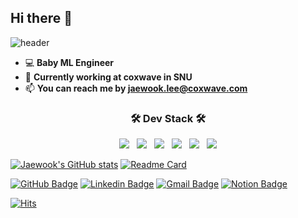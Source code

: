 ## Hi there 👋

![header](https://capsule-render.vercel.app/api?type=waving&color=gradient&height=180&section=header&reversal=true&animation=fadeIn&text=JaeWook%20Lee&fontSize=70&fontAlignY=30&fontAlign=28&desc=baby%20ML%20Engineer&descSize=25&descAlign=67&descAlignY=35&rotate=-0.4)
- 💻  **Baby ML Engineer**   
- 🌱  **Currently working at coxwave in SNU**
- 📫  **You can reach me by jaewook.lee@coxwave.com**

<h3 align="center"><b>🛠 Dev Stack 🛠</b></h3>
<p align="center">
<img src="https://img.shields.io/badge/Python-3766AB?style=flat&logo=Python&logoColor=white"></a> &nbsp 
<img src="https://img.shields.io/badge/c-00599C?style=flat&logo=c&logoColor=white"/></a> &nbsp 
<img src="https://img.shields.io/badge/MATLAB-blueviolet?style=flat&logo=Matlab&logoColor=white"></a> &nbsp
<!-- <img src="https://img.shields.io/badge/Amazon AWS-232F3E?style=flat&logo=Amazon%20AWS&logoColor=white"/></a> &nbsp  -->
<img src="https://img.shields.io/badge/HTML5-E34F26?style=flat&logo=HTML5&logoColor=white"/></a> &nbsp
<img src="https://img.shields.io/badge/CSS3-F7DF1E?style=flat&logo=CSS3&logoColor=white"/></a> &nbsp
<img src="https://img.shields.io/badge/MongoDB-47A248?style=flat&logo=MongoDB&logoColor=white"/></a> </p>
<!-- <img src="https://img.shields.io/badge/JavaScript-F7DF1E?style=flat&logo=JavaScript&logoColor=white"/></a> &nbsp -->
<!-- <img src="https://img.shields.io/badge/Node.js-339933?style=flat&logo=Node.js&logoColor=white"/></a> &nbsp -->
<!-- <img src="https://img.shields.io/badge/Android-3DDC84?style=flat-square&logo=Android&logoColor=white"/></a> &nbsp -->

[![Jaewook's GitHub stats](https://github-readme-stats.vercel.app/api?username=jaewook94&hide=prs,issues&count_private=true&show_icons=true&theme=dark)](https://github.com/jaewook94/github-readme-stats)
[![Readme Card](https://github-readme-stats.vercel.app/api/pin/?username=jaewook94&repo=data-crawling-project&theme=dark)](https://github.com/jaewook94/data-crawling-project)

[![GitHub Badge](http://img.shields.io/badge/GitHub-black?style=flat-square&logo=github&link=https://github.com/jaewook94/)](https://github.com/jaewook94/)
[![Linkedin Badge](https://img.shields.io/badge/-LinkedIn-blue?style=flat&logo=Linkedin&logoColor=white&link=https://www.linkedin.com/in/jaewooklee/)](https://www.linkedin.com/in/jaewooklee/)
[![Gmail Badge](https://img.shields.io/badge/Gmail-d14836?style=flat&logo=Gmail&logoColor=white&link=mailto:wodnr079@gmail.com)](mailto:wodnr079@gmail.com)
[![Notion Badge](https://img.shields.io/badge/Notion-d14836?style=flat&logo=Notion&logoColor=white&link=https://www.notion.so/jaewooklee/)](https://www.notion.so/jaewooklee/)

[![Hits](https://hits.seeyoufarm.com/api/count/incr/badge.svg?url=https%3A%2F%2Fgithub.com%2Fjaewook94&count_bg=%23EDF5E7&title_bg=%23555555&icon=&icon_color=%23E7E7E7&title=hits&edge_flat=false)](https://hits.seeyoufarm.com)
